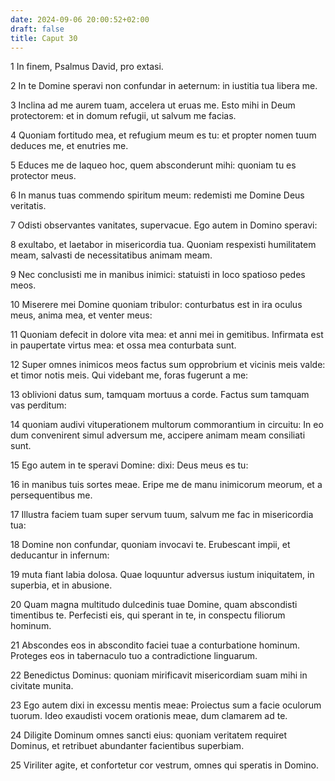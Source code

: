 ```yaml
---
date: 2024-09-06 20:00:52+02:00
draft: false
title: Caput 30
---
```





1 In finem, Psalmus David, pro extasi.

2 In te Domine speravi non confundar in aeternum: in iustitia tua libera me.

3 Inclina ad me aurem tuam, accelera ut eruas me. Esto mihi in Deum protectorem: et in domum refugii, ut salvum me facias.

4 Quoniam fortitudo mea, et refugium meum es tu: et propter nomen tuum deduces me, et enutries me.

5 Educes me de laqueo hoc, quem absconderunt mihi: quoniam tu es protector meus.

6 In manus tuas commendo spiritum meum: redemisti me Domine Deus veritatis.

7 Odisti observantes vanitates, supervacue. Ego autem in Domino speravi:

8 exultabo, et laetabor in misericordia tua. Quoniam respexisti humilitatem meam, salvasti de necessitatibus animam meam.

9 Nec conclusisti me in manibus inimici: statuisti in loco spatioso pedes meos.

10 Miserere mei Domine quoniam tribulor: conturbatus est in ira oculus meus, anima mea, et venter meus:

11 Quoniam defecit in dolore vita mea: et anni mei in gemitibus. Infirmata est in paupertate virtus mea: et ossa mea conturbata sunt.

12 Super omnes inimicos meos factus sum opprobrium et vicinis meis valde: et timor notis meis. Qui videbant me, foras fugerunt a me:

13 oblivioni datus sum, tamquam mortuus a corde. Factus sum tamquam vas perditum:

14 quoniam audivi vituperationem multorum commorantium in circuitu: In eo dum convenirent simul adversum me, accipere animam meam consiliati sunt.

15 Ego autem in te speravi Domine: dixi: Deus meus es tu:

16 in manibus tuis sortes meae. Eripe me de manu inimicorum meorum, et a persequentibus me.

17 Illustra faciem tuam super servum tuum, salvum me fac in misericordia tua:

18 Domine non confundar, quoniam invocavi te. Erubescant impii, et deducantur in infernum:

19 muta fiant labia dolosa. Quae loquuntur adversus iustum iniquitatem, in superbia, et in abusione.

20 Quam magna multitudo dulcedinis tuae Domine, quam abscondisti timentibus te. Perfecisti eis, qui sperant in te, in conspectu filiorum hominum.

21 Abscondes eos in abscondito faciei tuae a conturbatione hominum. Proteges eos in tabernaculo tuo a contradictione linguarum.

22 Benedictus Dominus: quoniam mirificavit misericordiam suam mihi in civitate munita.

23 Ego autem dixi in excessu mentis meae: Proiectus sum a facie oculorum tuorum. Ideo exaudisti vocem orationis meae, dum clamarem ad te.

24 Diligite Dominum omnes sancti eius: quoniam veritatem requiret Dominus, et retribuet abundanter facientibus superbiam.

25 Viriliter agite, et confortetur cor vestrum, omnes qui speratis in Domino.

